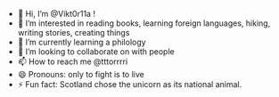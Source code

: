 - 👋 Hi, I’m @Vikt0r11a !
- 👀 I’m interested in reading books, learning foreign languages, ​​
hiking, writing stories, creating things
- 🌱 I’m currently learning a philology 
- 💞️ I’m looking to collaborate on with people 
- 📫 How to reach me @tttorrrri
- 😄 Pronouns: only to fight is to live
- ⚡ Fun fact: Scotland chose the unicorn as its national animal.

<!---
Vikt0r11a/Vikt0r11a is a ✨ special ✨ repository because its `README.md` (this file) appears on your GitHub profile.
You can click the Preview link to take a look at your changes.
--->
